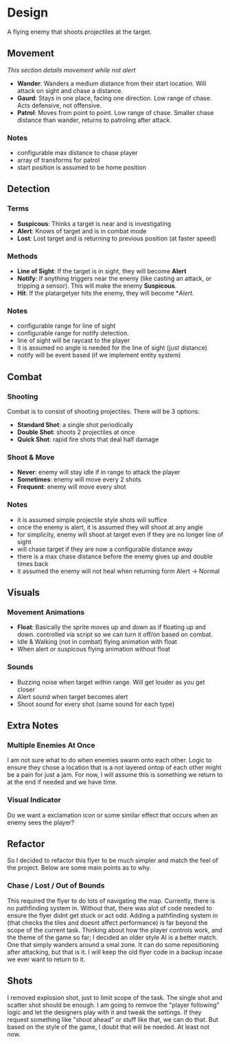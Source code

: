 # Design
A flying enemy that shoots projectiles at the target.

## Movement
*This section details movement while not alert*
- **Wander**: Wanders a medium distance from their start location. Will attack on sight and chase a distance.
- **Gaurd**: Stays in one place, facing one direction. Low range of chase. Acts defensive, not offensive.
- **Patrol**: Moves from point to point. Low range of chase. Smaller chase distance than wander, returns to patroling after attack.
### Notes
- configurable max distance to chase player
- array of transforms for patrol
- start position is assumed to be home position

## Detection
### Terms
- **Suspicous**: Thinks a target is near and is investigating
- **Alert**: Knows of target and is in combat mode
- **Lost**: Lost target and is returning to previous position (at faster speed)
### Methods
- **Line of Sight**: If the target is in sight, they will become **Alert**
- **Notify**: If anything triggers near the enemy (like casting an attack, or tripping a sensor). This will make the enemy **Suspicous**.
- **Hit**: If the platargetyer hits the enemy, they will become **Alert*. 
### Notes
- configurable range for line of sight
- configurable range for notify detection.
- line of sight will be raycast to the player
- it is assumed no angle is needed for the line of sight (just distance)
- notify will be event based (if we implement entity system)

## Combat
### Shooting
Combat is to consist of shooting projectiles. There will be 3 options:
- **Standard Shot**: a single shot periodically
- **Double Shot**: shoots 2 projectiles at once
- **Quick Shot**: rapid fire shots that deal half damage
### Shoot & Move
- **Never**: enemy will stay idle if in range to attack the player
- **Sometimes**: enemy will move every 2 shots
- **Frequent**: enemy will move every shot
### Notes
- it is assumed simple projectile style shots will suffice
- once the enemy is alert, it is assumed they will shoot at any angle
- for simplicity, enemy will shoot at target even if they are no longer line of sight
- will chase target if they are now a configurable distance away
- there is a max chase distance before the enemy gives up and double times back
- it assumed the enemy will not heal when returning form Alert -> Normal

## Visuals
### Movement Animations
- **Float**: Basically the sprite moves up and down as if floating up and down. controlled via script so we can turn it off/on based on combat.
- Idle & Walking (not in combat) flying animation with float
- When alert or suspicous flying animation without float
### Sounds
- Buzzing noise when target within range. Will get louder as you get closer
- Alert sound when target becomes alert
- Shoot sound for every shot (same sound for each type)






## Extra Notes
### Multiple Enemies At Once
I am not sure what to do when enemies swarm onto each other. 
Logic to ensure they chose a location that is a not layered ontop of each other might be a pain for just a jam.
For now, I will assume this is something we return to at the end if needed and we have time.
### Visual Indicator
Do we want a exclamation icon or some similar effect that occurs when an enemy sees the player?





## Refactor
So I decided to refactor this flyer to be much simpler and match the feel of the project.
Below are some main points as to why.
### Chase / Lost / Out of Bounds
This required the flyer to do lots of navigating the map. Currently, there is no pathfinding system in.
Without that, there was alot of code needed to ensure the flyer didnt get stuck or act odd.
Adding a pathfinding system in (that checks the tiles and doesnt affect performance) is far beyond
the scope of the current task. 
Thinking about how the player controls work, and the theme of the game so far; I decided an older style AI
is a better match. One that simply wanders around a smal zone. It can do some repositioning after attacking, but that is it.
I will keep the old flyer code in a backup incase we ever want to return to it.
## Shots
I removed explosion shot, just to limit scope of the task.
The single shot and scatter shot should be enough. I am going to remvoe the "player following" logic
and let the designers play with it and tweak the settings. If they request something like "shoot ahead"
or stuff like that, we can do that. But based on the style of the game, I doubt that will be needed. At least
not now.